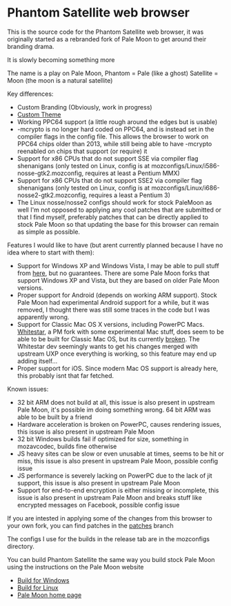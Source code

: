 # Phantom Satellite web browser

This is the source code for the Phantom Satellite web browser, it was originally started as a rebranded fork of Pale Moon to get around their branding drama.

It is slowly becoming something more

The name is a play on Pale Moon, Phantom = Pale (like a ghost) Satellite = Moon (the moon is a natural satellite)

Key differences:
* Custom Branding (Obviously, work in progress)
* [Custom Theme](https://github.com/DCFUKSURMOM/cyanmoon)
* Working PPC64 support (a little rough around the edges but is usable)
* -mcrypto is no longer hard coded on PPC64, and is instead set in the compiler flags in the config file. This allows the browser to work on PPC64 chips older than 2013, while still being able to have -mcrypto reenabled on chips that support (or require) it
* Support for x86 CPUs that do not support SSE via compiler flag shenanigans (only tested on Linux, config is at mozconfigs/Linux/i586-nosse-gtk2.mozconfig, requires at least a Pentium MMX)
* Support for x86 CPUs that do not support SSE2 via compiler flag shenanigans (only tested on Linux, config is at mozconfigs/Linux/i686-nosse2-gtk2.mozconfig, requires a least a Pentium 3)
* The Linux nosse/nosse2 configs should work for stock PaleMoon as well
I'm not opposed to applying any cool patches that are submitted or that I find myself, preferably patches that can be directly applied to stock Pale Moon so that updating the base for this browser can remain as simple as possible.

Features I would like to have (but arent currently planned because I have no idea where to start with them):
* Support for Windows XP and Windows Vista, I may be able to pull stuff from [here](https://github.com/roytam1/UXP), but no guarantees.
There are some Pale Moon forks that support Windows XP and Vista, but they are based on older Pale Moon versions.
* Proper support for Android (depends on working ARM support).
Stock Pale Moon had experimental Android support for a while, but it was removed, I thought there was still some traces in the code but I was apparently wrong.
* Support for Classic Mac OS X versions, including PowerPC Macs.
[Whitestar](https://github.com/dbsoft/White-Star), a PM fork with some experimental Mac stuff, does seem to be able to be built for Classic Mac OS, but its currently [broken](https://github.com/dbsoft/White-Star/issues/2).
The Whitestar dev seemingly wants to get his changes merged with upstream UXP once everything is working, so this feature may end up adding itself...
* Proper support for iOS.
Since modern Mac OS support is already here, this probably isnt that far fetched.

Known issues:
* 32 bit ARM does not build at all, this issue is also present in upstream Pale Moon, it's possible im doing something wrong. 64 bit ARM was able to be built by a friend
* Hardware acceleration is broken on PowerPC, causes rendering issues, this issue is also present in upstream Pale Moon
* 32 bit Windows builds fail if optimized for size, something in mozavcodec, builds fine otherwise
* JS heavy sites can be slow or even unusable at times, seems to be hit or miss, this issue is also present in upstream Pale Moon, possible config issue
* JS performance is severely lacking on PowerPC due to the lack of jit support, this issue is also present in upstream Pale Moon
* Support for end-to-end encryption is either missing or incomplete, this issue is also present in upstream Pale Moon and breaks stuff like encrypted messages on Facebook, possible config issue

If you are intested in applying some of the changes from this browser to your own fork, you can find patches in the [patches](https://github.com/DCFUKSURMOM/Phantom-Satellite/tree/patches) branch

The configs I use for the builds in the release tab are in the mozconfigs directory.

You can build Phantom Satellite the same way you build stock Pale Moon using the instructions on the Pale Moon website

* [Build for Windows](https://developer.palemoon.org/build/windows/)
* [Build for Linux](https://developer.palemoon.org/build/linux/)
* [Pale Moon home page](http://www.palemoon.org/)
